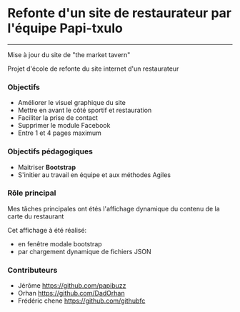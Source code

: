 # Refonte d'un site de restaurateur par l'équipe Papi-txulo
-----------------------------------------------------------
Mise à jour du site de "the market tavern"

Projet d'école de refonte du site internet d'un restaurateur

### Objectifs
* Améliorer le visuel graphique du site
* Mettre en avant le côté sportif et restauration
* Faciliter la prise de contact
* Supprimer le module Facebook
* Entre 1 et 4 pages maximum

### Objectifs pédagogiques
* Maitriser **Bootstrap**
* S'initier au travail en équipe et aux méthodes Agiles

### Rôle principal
Mes tâches principales ont étés l'affichage dynamique du contenu de la carte du restaurant

Cet affichage à été réalisé:
* en fenêtre modale bootstrap
* par chargement dynamique de fichiers JSON

### Contributeurs
* Jérôme https://github.com/papibuzz
* Orhan https://github.com/DadOrhan
* Frédéric chene https://github.com/githubfc
